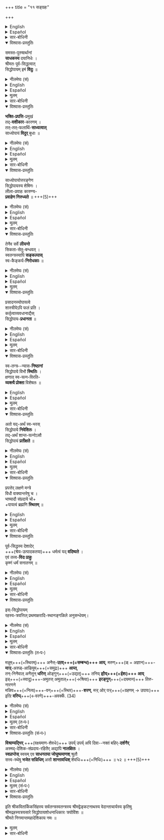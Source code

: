 +++
title = "११ सङ्ग्रहः"

+++

<details><summary>English</summary>

( The author summarises the gist of the chapter in a number of ślokas as follows:--)
</details>

<details><summary>Español</summary>

(El autor **resume** la esencia del capítulo  
en varios Ślokas de la siguiente manera:-)
</details>

<details><summary>सार-बोधिनी</summary>

इऩि श्रीमाऩाऩ नारायणऩे सिद्धोपायऩॆऩ्ऱुम्, भक्तिप्रपत्तिकळ् साध्योपायङ्गळॆऩ्ऱुम्, सिद्धोपायसाध्योपाययोस्सिद्धत्वसाध्यत्वङ्गळ् एतादृशङ्गळॆऩ्ऱुम्, अवैगळाल् वरुम् फलङ्गळ् ईदृशङ्गळॆऩ्ऱुम्, सिद्धोपायमे प्रधानमॆऩ्ऱुम् कारिकैकळाले सङ्ग्रहित्तुत् तलैक्कट्टुगिऱार् समस्तेत्यादिना । 
</details>


<details open><summary>विश्वास-प्रस्तुतिः</summary>

समस्त-पुरुषार्थानां  
**साधकस्य** दयानिधेः ।  
श्रीमतः पूर्व-सिद्धत्वात्  
सिद्धोपायम् इमं **विदुः** ॥  
</details>

<details><summary>नीलमेघः (सं)</summary>

समस्त-पुरुषार्थानां  
**साधकस्य** दयानिधेः ।  
श्रीमतः पूर्व-सिद्धत्वात्  
सिद्धोपायम् इमं **विदुः** ॥  
</details>

<details><summary>English</summary>

The Lord of Śrī, who is the embodiment of compassion  
and who secures, for them, all the benefits desired by men  
is called Siddhopāya,  
because He is already an existent upāya. 
</details>

<details><summary>Español</summary>

El Señor de Śrī, que **es** la **encarnación** de la compasión  
y quién **asegura**, para ellos, todos los beneficios **deseados** por los hombres  
**se llama** Siddhopāya,  
Porque ya **es** un upāya **existente**.
</details>


<details><summary>मूलम्</summary>

समस्तपुरुषार्थानां  
साधकस्य दयानिधेः ।  
श्रीमतः पूर्वसिद्धत्वात्  
सिद्धोपायमिमं विदुः ॥  
</details>

<details><summary>सार-बोधिनी</summary>

समस्तपुरुषार्थानां – धर्मादिचतुर्विधपुरुषार्थानां, साधकस्य – प्रदानसमर्थस्य, दया निधेः – तत्प्रदानानुगुणकारुण्यवतः, श्रीमतः – लक्ष्मीविशिष्टस्य नारायणस्य । इव्वळवाल् श्रीविशिष्टऩुक्कु उपायत्वम् सॊल्लप्पट्टदु। पूर्वसिद्धत्वात् – साध्योपायानुष्ठानात्पूर्वमे सिद्धऩाग इरुक्कैयाल्, अदावदु कृत्य्-असाध्यऩाग इरुप्पदाल् ऎऩ्ऱबडि। इमं – पूर्वसिद्धऩाऩ नारायणऩैये। सिद्धोपायं विदुरिति । साम्प्रदायिका इति शेषः । इदऩाल् कृत्य्-असाध्यत्वे सति उपायत्वम् सिद्धोपायत्वमॆऩ्ऱु सॊल्लिऱ्ऱायिऱ्ऱु। 
</details>



<details open><summary>विश्वास-प्रस्तुतिः</summary>

**भक्ति-प्रपत्ति**-प्रमुखं  
तद्-**वशीकार**-कारणम् ।  
तत्-तत्-फलार्थि-**साध्यत्वात्**  
साध्योपायं **विदुर्** बुधाः ॥  
</details>

<details><summary>नीलमेघः (सं)</summary>

**भक्ति-प्रपत्ति**-प्रमुखं  
तद्-**वशीकार**-कारणम् ।  
तत्-तत्-फलार्थि-**साध्यत्वात्**  
साध्योपायं **विदुर्** बुधाः ॥  
</details>

<details><summary>English</summary>

The ways of securing His favour are such as bhakti and prapatti  
and these are called Sādhyopāyas,  
because they can be adopted and accomplished  
by those who desire the respective benefits. 
</details>

<details><summary>Español</summary>

Las formas de **asegurar** su favor son como Bhakti y Prapatti  
y **estos se llaman** sādhyopāyas,
porque **pueden ser adoptados y logrados**
por aquellos que **desean** los respectivos beneficios.
</details>

<details><summary>मूलम्</summary>

भक्तिप्रपत्तिप्रमुखं  
तद्वशीकारकारणम् ।  
तत्तत्फलार्थिसाध्यत्वात्  
साध्योपायं विदुर्बुधाः ॥  
</details>

<details><summary>सार-बोधिनी</summary>

साध्योपायशब्दवाच्यत्तै विवरिक्किऱार् भक्तिप्रपत्तिप्रमुखमिति । प्रमुखशब्दत्ताले परम्परया उपायङ्गळाऩ कर्मयोगादिगळ् सङ्ग्रहिक्कप्पडुगिऱदुगळ्। तद्वशीकारकारणं – श्रीमाऩाऩ नारायणऩुडैय वशीकारत्तिऱ्कुक् कारणम्। इदऩाल् भक्तिप्रपत्त्यादिगळुक्कु भगवद्वशीकारमे फलमॆऩ्ऱु ज्ञापिक्कप्पट्टदु। तत्तत्फलार्थिसाध्यत्वात् – तत्तत्फलार्थिकळुडैय कृतिसाध्यमागैयाले। 

साध्योपायं विदुर्बुधा इति । इदऩाल् कृति साध्यत्व सति उपायत्वम् साध्योपायत्वमॆऩ्ऱु ज्ञापिक्कप्पट्टदु। 
</details>


<details open><summary>विश्वास-प्रस्तुतिः</summary>

साध्योपायोत्तरङ्गेण  
सिद्धोपायस्य शेषिणः ।  
लीला-प्रवाहः कारुण्य-  
**प्रवाहेण निरुध्यते** ॥ +++(5)+++
</details>

<details><summary>नीलमेघः (सं)</summary>

साध्योपायोत्तरङ्गेण  
सिद्धोपायस्य शेषिणः ।  
लीला-प्रवाहः कारुण्य-  
**प्रवाहेण निरुध्यते** ॥ +++(5)+++
</details>

<details><summary>English</summary>

When the Sādhyopāya flows with high mounting waves  
and increases the flood of compassion of the śeṣī ,  
who is the Siddhopāya,  
the latter breaks through the flood of lilā  
which is also His. 
</details>

<details><summary>Español</summary>

Cuando el Sādhyopāya **fluye** con olas altas en ascenso  
y **aumenta** la **inundación** de la compasión del Śeṣī,  
quien **es** el siddhopāya,  
Este último **rompe** la **inundación** de Lilā  
que también **es** suyo.  
</details>


<details><summary>मूलम्</summary>

साध्योपायोत्तरङ्गेण  
सिद्धोपायस्य शेषिणः ।  
लीलाप्रवाहः कारुण्य-  
प्रवाहेण निरुध्यते ॥ 
</details>

<details><summary>सार-बोधिनी</summary>

साध्योपायत्ताल् वरुम् फलपरम्परैयै यरुळिच्चॆय्गिऱार् साध्योपायोत्तरङ्गेणेति । सिद्धोपायमाऩ शेषियाऩ नारायणऩुडैय कारुण्यप्रवाहमाऩदु साध्योपायङ्गळाऩ भक्तिप्रपत्तिकळाल् उत्तरङ्गमाम्, अभिवृद्धमामॆऩ्ऱबडि। अप्पडि अभिवृद्धमाऩ कारुण्यप्रवाहत्ताले शेषियाऩ नारायणऩुडैय लीला प्रवाहमाऩदु तगैयप्पडुम्। अन्द लीलाप्रवाहनिराधत्तालेये भगवत्कैङ्कर्यनिरोधकङ्गळाऩ स्वतन्त्रऩुडैय 

> ‘‘क्षिपाम्य् अजस्रम् अशुभान्’’,  

> ‘‘माम् अप्राप्यैव कौन्तय  
ततो यान्त्यधमां गतिम्’’  

इत्यादि विपरीतसङ्कल्पङ्गळ् महाप्रवाहत्तिल् मणलणै पोल् मऱैन्दु पोमॆऩ्ऱबडि। तथा च साध्योपायत्तिऱ्कु सहजकारुण्योत्तम्भनम् फलम्।  
तत्कार्यम् - लीलाप्रवाहनिरोधम्। तत्कार्यम् भगवत्कैङ्कर्यविरोधिकळाऩ स्वतन्त्रऩुडैय सङ्कल्पङ्गळुक्कु विनाशम् ऎऩ्ऱदायिऱ्ऱु।  
इदऩाल् 

> भगवाऩै सिद्धोपायम् आग ऒप्पुक् कॊण्डाल्  
साध्योपायाभ्युपगमत्ताल् वरुम् फलम् ऎऩ्ऩव्  

ऎऩ्गिऱ शङ्गै दूरोत्सारितमायिऱ्ऱु।  
</details>


<details open><summary>विश्वास-प्रस्तुतिः</summary>

तेनैव सर्वे **लीयन्ते**  
सिकता-सेतु-बन्धवत् ।  
स्वतन्त्रस्यापि **सङ्कल्पास्**  
स्व-कैङ्कर्य-**निरोधकाः** ॥  
</details>

<details><summary>नीलमेघः (सं)</summary>

तेनैव सर्वे **लीयन्ते**  
सिकता-सेतु-बन्धवत् ।  
स्वतन्त्रस्यापि **सङ्कल्पास्**  
स्व-कैङ्कर्य-**निरोधकाः** ॥  
</details>

<details><summary>English</summary>

By (that very flood of compassion)  
all hindrances to His service,  
such as even the former will of the Omnipotent,  
disappear like dams built of fine sand.  
</details>

<details><summary>Español</summary>

Por (esa misma inundación de compasión)  
todos los obstáculos para su servicio,  
como incluso la antigua voluntad del omnipotente,  
**desaparecer** como presas **construidas** de arena fina.
</details>


<details><summary>मूलम्</summary>

तेनैव सर्वे लीयन्ते  
सिकतासेतुबन्धवत् ।  
स्वतन्त्रस्यापि सङ्कल्पास्  
स्वकैङ्कर्यनिरोधकाः ॥  
</details>

<details open><summary>विश्वास-प्रस्तुतिः</summary>

प्रसादनस्योपायत्वे  
शास्त्रीयेऽपि फलं प्रति ।  
कर्तृत्वाव्यवधानाद्यैस्  
सिद्धोपाय-**प्रधानता** ॥  
</details>

<details><summary>नीलमेघः (सं)</summary>

प्रसादनस्योपायत्वे  
शास्त्रीयेऽपि फलं प्रति ।  
कर्तृत्वाव्यवधानाद्यैस्  
सिद्धोपाय-**प्रधानता** ॥  
</details>


<details><summary>English</summary>

Though the acts of propitiation (like bhakti and prapatti )  
are prescribed in the śāstras for securing the fruit,  
yet Siddhopāya is considered as of prime importance,  
because the Lord alone is capable of granting mokṣa , since bhakti or prapatti being non-sentient,  
cannot give the fruit directly  
and since Bhagavān alone can act directly. 
</details>

<details><summary>Español</summary>

Aunque los **actos de propiciación** (como Bhakti y Prapatti)  
**se prescriben** en los Śāstras para **asegurar** la fruta,  
Sin embargo, Siddhopāya **se considera** de primordial importancia,  
Porque el Señor solo **es capaz de otorgar** a Mokṣa, ya que Bhakti o Prapatti **no son** sensibles,  
**no puedo dar** la fruta directamente  
y dado que Bhagavān solo **puede actuar** directamente.
</details>

<details><summary>मूलम्</summary>

प्रसादनस्योपायत्वे  
शास्त्रीयेऽपि फलं प्रति ।  
कर्तृत्वाव्यवधानाद्यैस्  
सिद्धोपायप्रधानता ॥  
</details>

<details><summary>सार-बोधिनी</summary>

इप्पडि प्रसाद-जनकमाऩ साध्योपायत्तै ऒप्पुक्कॊण्डाल् सिद्धोपायमुम् वेण्डुमोवॆऩ्ऩ, अदुवे प्रधानमाग वेण्डुमॆऩ्गिऱार् प्रसादनस्योपायत्वे शास्त्रीयेऽपि फलं प्रतीति । शास्त्रीयेऽपि फलं प्रतीति । 

भक्तिप्रपत्तिरूपङ्गळाऩ प्रसादनङ्गळुक्कु उपायत्वम् 

> ‘‘ब्रह्मविदाप्नाति परं’’,  

‘‘मामेकं शरणं व्रज ।  अहं त्वा सर्वपापभ्या मोक्षयिष्यामी’’त्यादि शास्त्रङ्गळिल् सॊल्लप्पट्टिरुन्दालुम्, अदुगळ् अचेतनङ्गळागैयाल् कर्तृत्वव्यवधानमुळ्ळदुगळागैयालुम्, भगवदुत्पाद्यङ्गळागैयालुम्, नश्वरङ्गळागैयालुम्, अप्रधानङ्गळॆऩ्ऱुम्, श्रीमन्नारायणऩागिऱ सिद्धोपायत्तिऱ्कु कर्तृत्वव्यवधानादिगळिल्लामैयालुम्, पूर्वमे सिद्धमागैयालुम् अवऩे प्रधानमॆऩ्ऱुम् तिरुवुळ्ळम्। 
</details>


<details open><summary>विश्वास-प्रस्तुतिः</summary>

स्व-तन्त्र--न्यास-**निष्ठानां**  
सिद्धोपाये विभौ **स्थितिः** ।  
क्षणात् स्व-यत्न-विरति-  
**व्यक्त्यै प्रोक्ता** विशेषतः ॥  
</details>

<details><summary>English</summary>

To those who have adopted prapatti as the primary and independent means,  
it is specially ordained  
that they should rest on the Omnipresent  
in order that they may know that their own endeavour perishes instantly after prapatti.  
</details>

<details><summary>Español</summary>

A aquellos que **han adoptado** Prapatti como medios principales e independientes,  
**está** especialmente ordenado  
que **deben descansar** en el omnipresente  
Para que **sepan** que su propio esfuerzo **perece** instantáneamente después de Prapatti.
</details>


<details><summary>मूलम्</summary>

स्वतन्त्रन्यासनिष्ठानां सिद्धोपाये विभौ स्थितिः ।  
क्षणात्स्वयत्नविरतिव्यक्त्यै प्रोक्ता विशेषतः ॥  
</details>

<details><summary>सार-बोधिनी</summary>

भक्त्युपायनिष्ठऩुक्कुम् इप्पडि सिद्धोपायम् वेण्डियिरुक्क, स्वतन्त्रप्रपत्ति निष्ठरै मात्तिरम् सिद्धोपायनिष्ठरॆऩ्ऱु विशेषित्तुच् चॊल्लुवदऱ्कुक् कारण मॆऩ्ऩवॆऩ्ऩ वरुळिच्चॆय्गिऱार् स्वतन्त्रन्यासनिष्ठानामिति । स्वतन्त्रन्यासनिष्ठानां – अङ्गतया प्रपत्तियै अनुष्ठित्तु अङ्गितया भक्तियैयुम् अनुष्ठित्तुक् कॊण्डु फलप्रदत्वेन सिद्धो पायत्तैयुमबेक्षित्तिरुक्कुम् भक्तऩैप्पोलऩ्ऱिक्के मोक्षार्थमाग स्वतन्त्रतया अदावदु अङ्गितया प्रपत्तियै मात्तिरम् अनुष्ठित्तु भक्तिस्थानत्तिल् भगवाऩैये निवेशिप्पित्तिरुक्कुम् प्रपन्नर्गळुक्कु। सिद्धोपाये विभौ स्थितिः – सिद्धोपायऩाऩ विभुवाऩ भगवाऩिडत्तिल् स्थितियाऩदु, क्षणादिति । सिद्धोपायत्तै उपायान्तरस्थानत्तिल् निवेशिप् पित्तवनन्तरक्षणम् मुदल् भक्तऩुक्कु आप्रयाणम् उपायानुष्ठानम् वेण्डुवदु पोलऩ्ऱिक्के माक्षार्थमाग ऒरुविध प्रयत्नमुम् वेण्डामॆऩ्ऱु तॆरिविक्कैक्कागप्रपन्नऩ् सिद्धापायनिष्ठऩॆऩ्ऱु विशषित्तुच् चॊऩ्ऩदत्तऩैबोक्कि, भक्तऩुक्कु सिद्धापायम् अनपक्षितमॆऩ्ऱु ज्ञापिक्कैक्काग सॊऩ्ऩबडियऩ्ऱु ऎऩ्ऱबडि। 
</details>


<details open><summary>विश्वास-प्रस्तुतिः</summary>

अतो यद्-अर्थं स्व-भरस्  
सिद्धोपाये **निवेशितः** ।  
तद्-अर्थं शान्त-यत्नोऽसौ  
सिद्धोपायं **प्रतीक्षते** ॥  
</details>

<details><summary>नीलमेघः (सं)</summary>

अतो यद्-अर्थं स्व-भरस्  
सिद्धोपाये **निवेशितः** ।  
तद्-अर्थं शान्त-यत्नोऽसौ  
सिद्धोपायं **प्रतीक्षते** ॥  
</details>


<details><summary>English</summary>

Therefore with what aim the surrender of responsibility has been made to Siddhopāya -  
for that aim, the man should make no further endeavour  
and depend only on the Siddhopāya. 
</details>

<details><summary>Español</summary>

Por lo tanto, con el objetivo de la **rendición** de la responsabilidad **se ha hecho** a Siddhopāya -  
Para ese objetivo, el hombre **no debe hacer** más esfuerzo  
y **depende** solo del Siddhopāya.
</details>


<details><summary>मूलम्</summary>

अतो यदर्थं स्वभरस्  
सिद्धोपाये निवेशितः ।  
तदर्थं शान्त-यत्नोऽसौ  
सिद्धोपायं प्रतीक्षते ॥  
</details>

<details><summary>सार-बोधिनी</summary>

स्वतन्त्र न्यासनिष्ठऩुक्कु भगवाऩै उपायान्तरस्थानत्तिल् निवेशिप्पित्त पिऱगु स्वयत्न सामान्यविरति सॊऩ्ऩदु कूडुमो? प्रपन्नऩुक्कुम् प्रपत्त्युत्तरम् नित्यनैमित्तिक कैङ्कर्यङ्गळिल्लैयोवॆऩ्ऩ, अन्द यत्नशब्दत्तै मोक्षार्थयत्नपरमाग विशेषिप्पिक्किऱार् अतो यदर्थमिति । तदर्थं – मोक्षार्थम्, शान्तयत्नस्सन् – प्रयत्नान्तररहितऩाय्क्कॊण्डु, सिद्धोपायं प्रतीक्षत इति । नित्यनैमित्तिक कैङ्कर्यप्रयत्नमाऩदु मोक्षार्थमऩ्ऱागैयाल् विरोधमिल्लैयॆऩ्ऱु करुत्तु। 
</details>


<details open><summary>विश्वास-प्रस्तुतिः</summary>

प्रपत्तेर् लक्षणे मन्त्रे  
विधौ वाक्यान्तरेषु च ।  
भाष्यादौ संप्रदाये चो+  
+पायत्वं ब्रह्मणि **स्थितम्** ॥ 
</details>

<details><summary>English</summary>

In the definition of prapatti in the mantra for prapatti,  
in the injunction concerning it and in other passages and so also in Śrī Bhāṣya and the like, and by tradition,  
Brahman is declared as the upāya. 
</details>

<details><summary>Español</summary>

En la definición de Prapatti en el mantra para Prapatti,  
en la orden sobre él y en otros pasajes y así también en Śrī Bhāṣya y similares, y por tradición,  
Brahman **es declarado** como el upāya.
</details>


<details><summary>मूलम्</summary>

प्रपत्तेर्लक्षणे मन्त्रे विधौ वाक्यान्तरेषु च ।  
भाष्यादौ संप्रदाये चोपायत्वं ब्रह्मणि स्थितम् ॥ 
</details>

<details><summary>सार-बोधिनी</summary>

ननु चेतनऩाऩ भगवाऩुक्कु रक्षकत्वातिरेकेण उपायत्वम् प्रमाणसिद्धमागिलऩ्ऱो अवऩुक्कु सिद्धोपायत्वम् सॊल्ललावदु ऎऩ्ऩ अदिल् प्रमाणङ्गळैक् काट्टुगिऱार् प्रपत्तेर्लक्षण इत्यादिना । 

> ‘‘अनन्य-साध्ये स्वाभीष्टे  
महा-विश्वास-पूर्वकम् ।  
तद्-एकोपायता याच्ञा  
प्रपत्तिश् शरणागतिः॥’’ 

ऎऩ्गिऱ प्रपत्तिलक्षण श्लोकत्तिल् 

> ‘‘तदेकोपायता याच्ञा’’ 

ऎऩ्ऱु भगवाऩुक्के माक्षोपायत्वम् सॊल्लप्पट्टदु। 

मन्त्रे – द्वयाख्यमन्त्रत्तिल् इदिल् ‘‘चरणौ’’ ‘‘शरणं’’ ऎऩ्ऱु भगवाऩुक्के उपायत्वम् सॊल्लप्पट्टदु।  
शरण शब्दम् उपायत्तिलुम्, गृहत्तिलुम्, रक्षकऩिडत्तिलुम् लोगत्तिल् प्रयुक्तमाग विरुन्दालुम्, द्वयाख्यकरणमन्त्रत्तिलुळ्ळ शरणशब्दम् उपायपरमे ऎऩ्ऱु  

> ‘‘उपाये गृह-रक्षित्रोश्  
शब्दश् शरणम् इत्य् अयम् ।  
वर्तते साम्प्रतं त्व् एष  
उपायार्थैक-वाचकः॥’’ 

ऎऩ्गिऱ प्रमाणम् सॊल्लुगिऱदु।  

विधौ – चरमश्लोकत्तिले, ‘‘मामेकं शरणं व्रज’’ ऎऩ्ऱु भगवाऩ् तऩ्ऩैये उपायमाग अडैयच् चॊऩ्ऩाऩिऱे।  

वाक्यान्तरेषु च – ‘‘कमलनयन … भव शरणम्’’,  
‘‘निवासश्शरणं सुहृद्’’ इत्यादि वाक्यङ्गळिल्,

भाष्यादाविति । 

> ‘‘तस्य च वशीकरणं तच्छरणागतिरेव’’ 

ऎऩ्गिऱविडत्तिल्  
भगवाऩुक्कु तदेकोपायत्वाध्यवसायरूपशरणागतिये वशीकरणमॆऩ्ऱु सॊल्लप्पट्टदु। 

इङ्गु आदिपदग्राह्य-गद्यादिगळिल्  


> ‘‘त्वत्पादारविन्दयुगलं शरणमहं प्रपद्य’’ 

ऎऩ्ऱु अवऩुडैय तिरुवडिगळे उपायमागच् चॊल्लप्पट्टदु। सम्प्रदाये –  

> ‘‘त्वत्पादमूलं शरणं प्रपद्य’’ 

इत्यादि सम्प्रदायवाक्यत्तिलुम्; इङ्गु प्रतिपाद्यमिति शेषः । ब्रह्मणि – निरतिशयोत्कर्षवति नारायणे । इदु उपायत्वत्तिल् अन्वयिक्किऱदु। उपायत्वं – उपायान्तरनिरपेक्षरक्षकत्वम्। स्थितं – सुप्रतिष्ठितमित्यर्थः । ईश्वरऩिडत्तिलिरुक्कुम् केवल रक्षकत्वापेक्षया विलक्षणमाऩ उपायान्तरनिरपेक्षरक्षकत्वरूपोपायत्वम् उपायान्तरस्थाननिवेशितऩाऩ भगवाऩुक्कु प्रमाणसम्प्रदायङ्गळाले सिद्धमॆऩ्ऱबडि। 
</details>



<details open><summary>विश्वास-प्रस्तुतिः</summary>

पूर्व-सिद्धस्य देशादेर्  
+++(श्रेय-उत्पादकतया)+++ धर्मत्वं यद् **वदिष्यते** ।  
एवं तत्त्व-**विदः प्राहुः**  
कृष्णं धर्मं सनातनम् ॥
</details>

<details><summary>नीलमेघः (सं)</summary>

पूर्व-सिद्धस्य देशादेर्  
+++(श्रेय-उत्पादकतया)+++ धर्मत्वं यद् **वदिष्यते** ।  
एवं तत्त्व-**विदः प्राहुः**  
कृष्णं धर्मं सनातनम् ॥
</details>

<details><summary>English</summary>

Just as we admit that  
certain (holy) places and the like which exist already are called dharma - productive of spiritual excellence,  
so also it is said by those who understand the truth  
that Śrī Kṛṣṇa is the eternal dharma (or upāya ). 
</details>

<details><summary>Español</summary>

Tal como **admitimos** que  
ciertos lugares (santos) y los que **existen** ya **se llaman** dharma - **productivos** de la excelencia espiritual,   
así también **lo dicen** aquellos que **entienden** la verdad  
que Śrī Kṛṣṇa **es** el dharma eterno (o upāya).
</details>


<details><summary>मूलम्</summary>

पूर्वसिद्धस्य देशादेर्धर्मत्वं यद्वदिष्यते ।  
एवं तत्त्वविदः प्राहुः कृष्णं धर्मं सनातनम् ॥
</details>

<details><summary>सार-बोधिनी</summary>

ननु चोदनालक्षणोऽर्थो धर्म इति विधिवाक्यत्तिले चतनकृतिसाध्यमाग बोधितमाऩदऱ्के धर्मत्वम् सॊल्लुगैयाले कृत्यसाध्यमाऩ भगवाऩुक्कु धर्मत्वम् कूडादागैयाल् उपायत्वम् कूडुमोवॆऩ्ऩ वरुळिच्चॆय्गिऱार् पूर्वसिद्धस्य देशादेरिति । पूर्वसिद्धस्य – कृतेः पूर्वमेव सिद्धस्य, देशादेः – ‘‘समे यजत’’ इत्युक्तदेशत्तिऱ्कुम्, आदिपदग्राह्यङ्गळाऩ ‘‘सायं जुहोती’’त्युक्तकालत्तिऱ्कुम्, द्रव्यक्रियादिगळुक्कुम्, धर्मत्वं – अलौकिकश्रेयस्साधनत्वरूपमाऩ धर्मत्वम्। यद्वदिष्यते - यथाभ्युपगम्यत; एवं – इप्पडिये, तत्त्वविदः – तत्त्ववित्तुक्कळाऩवर्गळ्, कृष्णं – कृष्णभगवाऩै,  
सनातनं धर्मं प्राहुः – कृतिसाध्यम् अऩ्ऱिक्के,  
अनादि-सिद्धम् आऩ अलौकिक श्रेयस्-साधन-रूप-धर्मम् आगच् चॊऩ्ऩार्गळ्।+++(4)+++  

सनातनऩाऩ भगवाऩुक्कु चोदना लक्षणत्वरूपधर्मत्वमिल्लाविडिलुम्, अलौकिकश्रेयस्साधनत्वरूप धर्मत्वम् देशादिगळुक्कुप्पोले अबाधितमा कैयाले सिद्धोपायत्वम् मुख्यतयैवोपपन्नमॆऩ्ऱु करुत्तु। 

इङ्गु ‘‘तत्त्वविदः प्राहुः’’ ऎऩ्बदाल् 

> ‘‘ये च वेदविदो विप्रा  
ये चाध्यात्मविदो जनाः ।  
ते वदन्ति महात्मानं  
कृष्णं धर्मं सनातनम् +++(श्रेयस्साधकतया)+++ ॥’’ 

ऎऩ्गिऱ प्रमाणवचनम् ज्ञापितम्। 
</details>


<details open><summary>विश्वास-प्रस्तुतिः</summary>

इस्-सिद्धोपायम्  
रहस्य-त्रयत्तिल् प्रथमाक्षरादि-स्थानङ्गळिले अनुसन्धेयम्। 
</details>

<details><summary>नीलमेघः (सं)</summary>

अयं सिद्धोपायो रहस्य-त्रये प्रथमाक्षरादि-स्थानेष्व् अनुसन्धेयः ॥ 
</details>


<details><summary>English</summary>

This Siddhopāya is to be thought of  
in the three mysteries or mantrās,  
such as in the syllable a in aum etc.

</details>

<details><summary>Español</summary>

Este siddhopāya es **ser pensado** en  
En los tres misterios o mantrās,  
como en la sílaba a en aum, etc.
</details>


<details><summary>मूलम्</summary>

इस्सिद्धोपायम् रहस्यत्रयत्तिल् प्रथमाक्षरादिस्थानङ्गळिले अनुसन्धेयम्। 
</details>


<details><summary>सार-बोधिनी</summary>

इऩि इन्द रहस्यत्रयत्तिल् सिद्धोपाय प्रतिपादकस्थलत्तैक् काट्टुगिऱार् इस्सिद्धोपायम् रहस्यत्रयत्तिलित्यादिना । प्रथमाक्षरादिस्थानङ्गळिले इति । इङ्गु आदिपदत्ताल् नारायणशब्दमुम् श्रीमन्नारायणादिशब्दङ्गळुम् सङ्गृहीतङ्गळ्। 
</details>


<details open><summary>विश्वास-प्रस्तुतिः (त॰प॰)</summary>

मन्नुम्+++(=स्थिरम्)+++ अनैत्त्-**उऱव्+++(=सम्बन्ध)+++ आय्**, मरुण्+++(ळ् = अज्ञान)+++-**माऱ्ऱ्**-अरुळ्-आऴियुम्+++(=समुद्रः)+++ **आय्त्**,  
तन्-निनैवाल् अनैत्तुन् **धरित्त्** ओङ्गुन्+++(=उद्यत्)+++ तनिय् **इऱैय्+++(=ईशः)+++ आय्**  
इन्न्+++(=स्वादु)+++-अमुतत्त् अमुताल्+++(→श्रिया)+++ **इरङ्गुन्**+++(=दयमान)+++ तिरु-नारणने  
मन्निय+++(=नित्य)+++-वन्+++(=स्थिर)+++-**शरण्**, मऱ्ऱ् ओर् पऱ्ऱ्+++(=ग्रहणम् → उपायः)+++ इऩ्ऱि **वरिप्प्**+++(←वरणे)+++-अवर्क्के. (34)
</details>

<details><summary>नीलमेघः (सं)</summary>

स्थिरः सर्व-विध-बन्धुः  
अज्ञान-**नाशक-कृपा**-समुद्रः  
स्वसंकल्पात् तत्सर्वं **धृत्वा**  
**वर्धमानो** ऽद्वितीयः स्वामी,  
मधुरामृत-जामृत-रूपया ( श्रिया ) अनुकम्पमानः,  
श्री-नारायण एव  
नित्यं दृढं शरणम्  
अनन्योपायतया वृण्वताम् ॥ 
</details>


<details><summary>English</summary>

Nārāyaṇa , with His Spouse Lakṣmī ,  
who is staunch in being every kind of relation (to us ),   
who is the sea of compassion that dispels ignorance (and delusion),  
who shines sustaining all (things and all beings ) with His mere will,  
being the Supreme Lord without a second  
and who takes compassion on us on account of ( Śrī), the nectar born of sweet nectar -  
Nārāyaṇa  with Śrī is the firm refuge of all who seek His protection having no other support.
</details>

<details><summary>Español</summary>

Nārāyaṇa, con su cónyuge lakṣmī,  
quien **está** firme en **ser** todo tipo de relación (con nosotros),  
quién **es** el mar de compasión que disipa la ignorancia (y el engaño),
quien **brilla sosteniendo** a todos (las cosas y todos los seres) con su mera voluntad,  
Ser el Señor Supremo sin un segundo  
y quién **toma** compasión con nosotros debido a (śrī), el néctar nacido de néctar dulce -  
Nārāyaṇa con Śrī **es** el firme **refugio** de todos los que **buscan** su **protección** que **no tienen** otro apoyo.
</details>


<details><summary>मूलम् (त॰प॰)</summary>

मन्नुमनैत्तुऱवाय् मरुण्माऱ्ऱरुळाऴियुमाय्त्  
तन्निनैवालनैत्तुन् दरित्तोङ्गुन्दनियिऱैयाय्  
इन्नमुदत्तमुदालिरङ्गुन् दिरुनारणने  
मन्नियवन्सरण्मऱ्ऱोर्बऱ्ऱिऩ्ऱि वरिप्पवर्क्के. (34)
</details>

<details><summary>सार-बोधिनी</summary>

इऩि सिद्धोपायविषयमाग इव्वधिकारत्तिल् सॊऩ्ऩ अर्थङ्गळैयॆल्लाम् सङ्ग्रहित्तु ऒरु पाट्टाले यरुळिच्चॆय्गिऱार् मऩ्ऩुमऩैत्तुऱवायिति ।  
मऩ्ऩुम् -नित्यमाऩ, अऩैत्तुऱवाय् - 

> ‘‘माता पिता तथा भ्राता  
निवासश्शरणं सुहृत्’’,  

> ‘‘गतिर् नारायण’’ 

इत्यादिगळिल् सॊल्लप्पट्ट सर्वविधसम्बन्धत्तैयुमुडैयवऩाय्,  
मरुण्माऱ्ऱरुळाऴियुमाय् - मरुळ् - अज्ञानत्तिऱ्कु, माऱ्ऱु - नाशकमाऩ, अरुळ् – कृपैक्कु, आऴियुमाय् - समुद्रमुमाय्,  
तऩ्ऩिऩैवाल् - स्वसङ्कल्पज्ञानत्ताले, अऩैत्तुम् - सर्वपदार्थङ्गळैयुम्,  
तरित्तु - 

> ‘‘एतस्य वाक्षरस्य प्रशासने गार्गि!  
सूर्याचन्द्रमसौ विधृतौ तिष्ठत’’ 

इत्युक्तप्रकारत्ताले धरणम् पण्णि,  
इदऩाल् सर्वज्ञत्वमुम्, सर्वशक्तित्वमुम् सॊल्लप्पट्टदु। ओङ्गुन्दऩियिऱैयाय् - वृद्धियडैयुम् अद्वितीयस्वामियाय्, इऩ् - इऩिमैयाऩ, अमुदत्तु - अमृतसमुद्रत्तिले पिऱन्द, अमुदाल् - अमृतस्वरूपैयाऩ पिराट्टियागिऱ पुरुषकारत्ताले, इरङ्गुम् - कृपैपण्ऩुम् अवऩाऩ, तिरुनारणऩे - श्रीविशिष्टऩाऩ नारायणऩे, मऩ्ऩिय - सिद्धमाऩ, वऩ् - दृढमाऩ, सरण् - उपायम्, इऩ्ऩमुदत्तालिरङ्गुमॆऩ्ऱदाल् पिराट्टिक्कु पुरुषकारत्वमुम्, तिरुनारणऩे मऩ्ऩियवऩ्सरण् ऎऩ्ऱदाल् अवळुक्के नारायणविशषणतया उपायत्वमुम् सॊल्लप्पट्टदु। ऎवर्गळुक्कॆऩ्ऩिल्; अरुळिच्चॆय्गिऱार् मऱ्ऱोर् पऱ्ऱिऩ्ऱि वरिप्पवर्क्के इति । मऱ्ऱोर्बऱ्ऱिऩ्ऱि - वेऱु उपायमिऩ्ऱिक्के, वरिप्पवर्क्के - अवऩैये उपायान्तरस्थानत्तिले निऱ्कवेण्डुमॆऩ्ऱु वरिप्पवर्क्के। शरणागति पण्णुमवर्क्केयॆऩ्ऱबडि। 
</details>


<details open><summary>विश्वास-प्रस्तुतिः (सं॰प॰)</summary>

**विश्राम्यद्भिर्** +++(वक्ष्यमाण-शेवधेः)+++ उपर्य् उपर्य् अपि दिवा--नक्तं बहिर्-**दर्शनैर्**  
अस्मद्-देशिक-संप्रदाय-रहितैर् अद्यापि **नालक्षितः** ।  
**स्वप्राप्तेस्** स्वयम् एव **साधनतया जोघुष्यमाणश्** श्रुतौ  
सत्त्व-स्थेषु **भजेत सन्निधिम्** असौ **शान्तावधिश्** शेवधिः+++(=निधिः)+++ ॥ ५२ ॥ +++(5)+++
</details>

<details><summary>नीलमेघः (सं)</summary>

**विश्राम्यद्भिर्** +++(वक्ष्यमाण-शेवधेः)+++ उपर्य् उपर्य् अपि दिवा--नक्तं बहिर्-**दर्शनैर्**  
अस्मद्-देशिक-संप्रदाय-रहितैर् अद्यापि **नालक्षितः** ।  
**स्वप्राप्तेस्** स्वयम् एव **साधनतया जोघुष्यमाणश्** श्रुतौ  
सत्त्व-स्थेषु **भजेत सन्निधिम्** असौ **शान्तावधिश्** शेवधिः+++(=निधिः)+++ ॥ ५२ ॥ +++(5)+++

</details>


<details><summary>English</summary>

The treasure (of gold - viz. Bhagavān), which is not seen is within them,  
because they are guided by heretical systems  
which have not the benefit of the traditional knowledge of our spiritual teachers -  
(the treasure which they fail to perceive)  
even though resting on it night and day (as in suṣupti) --  
the treasure which is proclaimed in the srutis to be itself the means or sādhana for its attainment -  
that boundless treasure will make its presence (felt)  
among those who are pure of mind.
</details>

<details><summary>Español</summary>

El tesoro (de oro - a saber bhagavān), que **no se ve** está dentro de ellos,  
porque **son guiados** por sistemas heréticos  
que **no tienen** el beneficio del **conocimiento** tradicional de nuestros maestros espirituales -  
(el tesoro que **no perciben**)
A pesar de **descansar** de noche y día (como en Suṣupti) -  
El tesoro que **se proclama** en el Srutis para **ser** en sí mismo los medios o Sādhana para su **logro** -  
Ese tesoro ilimitado **hará su presencia (fieltro)**  
Entre los que **son** puros de mente.
</details>



<details><summary>मूलम् (सं॰प॰)</summary>

विश्राम्यद्भिरुपर्युपर्यपि दिवानक्तं बहिर्दर्शनै-  
रस्मद्देशिकसंप्रदायरहितैरद्यापि नालक्षितः ।  
स्वप्राप्तेस्स्वयमेव साधनतया जोघुष्यमाणश्श्रुतौ  
सत्त्वस्थेषु भजेत सन्निधिमसौ शान्तावधिश्शेवधिः ॥ ५२ ॥
</details>

<details><summary>सार-बोधिनी</summary>

इप्पडि श्रीमन्नारायणऩे सिद्धोपायमॆऩ्ऱु श्रुतिस्मृतिसम्प्रदायसिद्धमायिरुक्क इदु इतर-सम्प्रदायस्थर्गळुक्कुत् तोऩ्ऱविल्लै यॆऩ्ऱुमुम्मुडैय पूर्वाचार्यसम्प्रदायस्थर् कळुक्कु मात्तिरम् तोऩ्ऱित्तॆऩ्ऱुम् सॊल्लुवदु पॊरुन्दुमोवॆऩ्ऩ निधिदृष्टान्तप्रदर्शनत्ताले इरण्डुम् पॊरुन्दुमॆऩ्ऱु सॊल्लिक्कॊण्डे अधिकारार्थत्तै ऒरु श्लोकत्ताले सङ्ग्रहित्तुक्काट्टुगिऱार् विश्राम्यद्भिरिति । दिवानक्तं – अहोरात्रं, सर्वदा ऎऩ्ऱबडि। उपर्युपरि – मेले मेले, मेलेये ऎऩ्ऱबडि। विश्राम्यद्भिरपि - इळैप्पाऱुगिऱवर्गळायिरुन्दालुम्, सर्वदा विद्यमानर्गळायिरुन्दालुमॆऩ्ऱबडि। श्रुतियिल् सॊल्लियिरुक्कुम् सञ्चरच्छब्दम् कादाचित्कसम्बन्धबोधकमागैयाल् अन्द स्थानत्तिल् सार्वकालिकसम्बन्धबोधकङ्गळाऩ दिवानक्तपदमुम्, विश्राम्यत्पदमुम्, प्रयुक्तङ्गळायिऱ्ऱु। बहिर्दर्शनैः – बहिरेव दर्शनं येषां तैः, हिरण्यनिधिसदृशमाऩ आन्तरसिद्धापायत्तिऩुडैय दर्शनमिऩ्ऱिक्के आपाततः बाह्यपदार्थङ्गळैये पार्क्कुमवर्गळायॆऩ्ऱबडि। अस्मद्देशिकसम्प्रदायरहितैरिति । मडप्पळ्ळि आच्चाऩ् मुदलिय नम् सदाचार्यर्गळुडैय सम्प्रदायमागिऱ सिद्धाञ्जनरहितर्गळाऩ इतरर्गळाले, अद्यापि – नाथयामुनभाष्यकारादिभिः सत्सम्प्रदाय प्रवर्तितऽपि, नालक्षितः - काणप्पडाददाऩ, इदऩाल् ‘‘तद्यथा हिरण्य निधिमक्षेत्रज्ञा उपर्युपरि सञ्चरन्तो निविन्देयुः एवमेवोमाः प्रजाः अहरहर्गच्छन्त्यः एतं ब्रह्मलोकं न विन्दन्ति । अनृत न हि प्रत्यूढाः’’ ऎऩ्गिऱ श्रुतिवाक्यम् ज्ञापिक्कप् पडुगिऱदु। आऩाल् इन्द सिद्धोपायरूपमाऩ हिरण्यनिधियाऩदु ऎवरुक्कुत्ताऩ् किट्टुमॆऩ्ऩ वरुळिच्चॆय्गिऱार् स्वप्राप्तेरिति । स्वप्राप्तेः – स्वपदप्राप्तिक्कु, स्वयमेव साधनतया – सिद्धोपायमाऩदाऩे साधनमाग, श्रुतौ जोघुष्यमाणः – 

> ‘‘अमृतस्यैष सतुः । यमवैष वृणुत तेन लभ्य’’ 

इत्यादिश्रुतिकळिले उद्घोषिक्कप्पट्टुळ्ळ, असौ - इन्द सिद्धोपायमागिऱ, शान्तावधिः- अळविडक्कूडाद, शेवधिः – महानिधियाऩदु, सत्त्वस्थेषु - केवलसत्वनिष्ठर्गळाय् अस्मद्दशिकसम्प्रदायनिष्ठर्गळाऩ महाऩ्गळिडत्तिल्, सन्निधिं – सर्वदा सान्निध्यत्तै, भजेत – अडैयुमॆऩ्गै। इदऩाल् ऎप्पडि ताऩ् सर्वदा वसिक्कुम् पूमियिऩुळ्ळे समीपत्तिलेये यिरुक्कुम् हिरण्यनिधियाऩदु अदावदु पुदैयलाऩदु निधिदर्शनसाधनमाऩ सिद्धाञ्जनशून्यर्गळाय् भूमियिऩ् मेलुळ्ळ पदार्थङ्गळै मात्तिरम् काण्गिऱवर्गळाऩ साधारण मऩिदर्गळाले काणप्पडमाट्टादो, अप्पडिये श्रीविशिष्टनारायणरूपमाऩ सिद्धोपायमागिऱ हिरण्यनिधियुम् अधिकारारम्भत्तिल् सॊऩ्ऩ अन्तर्ज्ञानहेतुवाऩ सत्सम्प्रदायसिद्धियागिऱ सिद्धाञ्जनरहितर्गळाऩ सन्निकृष्टसम्प्रदायस्थर्गळाले श्रीरामानुजदर्शनम् सर्वतोमुखमाग प्राप्तमाऩ इक्कालत्तिलुम् नऩ्ऱाग अऱियप्पडाददाय् समीचीनमानहेतुवाऩ सत्सम्प्रदायसिद्धियुळ्ळ सत्वस्थर्क्कु सर्वतोमुखमाग अनुभविक्कलाम्बडियाऩ सान्निध्यत्तैयडैयुमॆऩ्ऱु सॊल्लप्पट्टदु। 
</details>



<details open><summary>विश्वास-प्रस्तुतिः</summary>

इति श्रीकवितार्किकसिंहस्य सर्वतन्त्रस्वतन्त्रस्य श्रीमद्वेङ्कटनाथस्य वेदान्ताचार्यस्य कृतिषु  
श्रीमद्रहस्यत्रयसारे सिद्धोपायशोधनाधिकारः त्रयोविंशः ॥  
श्रीमते निगमान्तमहादेशिकाय नमः ॥
</details>

<details><summary>मूलम्</summary>

इति श्रीकवितार्किकसिंहस्य सर्वतन्त्रस्वतन्त्रस्य श्रीमद्वेङ्कटनाथस्य वेदान्ताचार्यस्य कृतिषु  
श्रीमद्रहस्यत्रयसारे सिद्धोपायशोधनाधिकारः त्रयोविंशः ॥  
श्रीमते निगमान्तमहादेशिकाय नमः ॥
</details>

<details><summary>सार-बोधिनी</summary>

॥ इति श्रीमदहोबिलमठास्थाने द्विचत्वारिंशत्पट्टे मूर्द्धाभिषिक्तस्य निरवधिकगुरुभक्तिभरितस्य श्रीलक्ष्मीनृसिंहदिव्यपादुकासेवक श्रीवण्शठकोप श्री श्रीरङ्गशठकोपयतीन्द्रस्य कृतौ श्रीसारबोधिन्याख्यायां व्याख्यायां  
सिद्धोपायशोधनाधिकारः त्रयोविंशः ॥
</details>